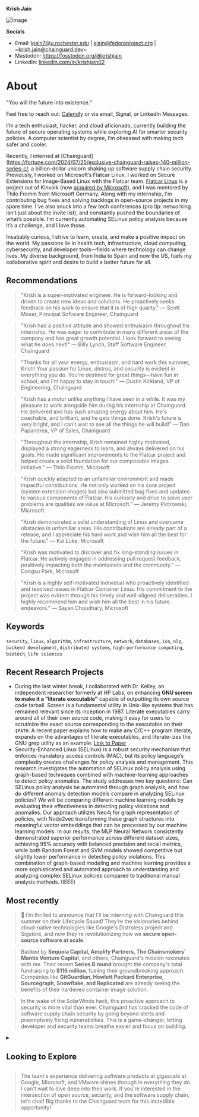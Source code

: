 **Krish Jain**

![image](https://github.com/krishjainx/krishjainx/assets/75043245/bfaf88d4-80d9-4a5f-b365-a4f52cec5729)

**Socials**

- Email: kjain7@u.rochester.edu | kjain@fedoraproject.org | ~krish.jain@chainguard.dev~
- Mastodon: https://fosstodon.org/@krishjain
- LinkedIn: [linkedin.com/in/krishjain02](https://www.linkedin.com/in/krishjain02/)

# About

"You will the future into existence."

Feel free to reach out: [Calendly](https://calendly.com/krishjain) or via email, Signal, or LinkedIn Messages.

I’m a tech enthusiast, hacker, and cloud aficionado, currently building the future of secure operating systems while exploring AI for smarter security policies. A computer scientist by degree, I’m obsessed with making tech safer and cooler.

Recently, I interned at [Chainguard](https://fortune.com/2024/07/25/exclusive-chainguard-raises-140-million-series-c/, a billion-dollar unicorn shaking up software supply chain security. Previously, I worked on Microsoft’s Flatcar Linux. I worked on Secure Extensions for Image-Based Linux with the Flatcar team. [Flatcar Linux](https://www.flatcar.org/) is a project out of Kinvolk (now [acquired by Microsoft](https://azure.microsoft.com/en-us/blog/microsoft-acquires-kinvolk-to-accelerate-containeroptimized-innovation/)), and I was mentored by Thilo Fromm from Microsoft Germany. Along with my internship, I'm contributing bug fixes and solving backlogs in open-source projects in my spare time. I've also snuck into a few tech conferences (pro tip: networking isn’t just about the invite list), and constantly pushed the boundaries of what’s possible. I’m currently automating SELinux policy analysis because it’s a challenge, and I love those.

Insatiably curious, I strive to learn, create, and make a positive impact on the world. My passions lie in health tech, infrastructure, cloud computing, cybersecurity, and developer tools—fields where technology can change lives. My diverse background, from India to Spain and now the US, fuels my collaborative spirit and desire to build a better future for all.

## Recommendations

> "Krish is a super-motivated engineer. He is forward-looking and driven to create new ideas and solutions. He proactively seeks feedback on his work to ensure that it is of high quality." — Scott Moser, Principal Software Engineer, Chainguard

> "Krish had a positive attitude and showed enthusiasm throughout his internship. He was eager to contribute in many different areas of the company and has great growth potential. I look forward to seeing what he does next!" — Billy Lynch, Staff Software Engineer, Chainguard

> "Thanks for all your energy, enthusiasm, and hard work this summer, Krish! Your passion for Linux, distros, and security is evident in everything you do. You're destined for great things—have fun in school, and I'm happy to stay in touch!" — Dustin Kirkland, VP of Engineering, Chainguard

> "Krish has a motor unlike anything I have seen in a while. It was my pleasure to work alongside him during his internship at Chainguard. He delivered and has such amazing energy about him. He's coachable, and brilliant, and he gets things done. Krish's future is very bright, and I can't wait to see all the things he will build!" — Dan Papandrea, VP of Sales, Chainguard

> "Throughout the internship, Krish remained highly motivated, displayed a strong eagerness to learn, and always delivered on his goals. He made significant improvements to the Flatcar project and helped create a solid foundation for our composable images initiative." — Thilo Fromm, Microsoft

> "Krish quickly adapted to an unfamiliar environment and made impactful contributions. He not only worked on his core project (system extension images) but also submitted bug fixes and updates to various components of Flatcar. His curiosity and drive to solve user problems are qualities we value at Microsoft." — Jeremy Piotrowski, Microsoft

> "Krish demonstrated a solid understanding of Linux and overcame obstacles in unfamiliar areas. His contributions are already part of a release, and I appreciate his hard work and wish him all the best for the future." — Kai Lüke, Microsoft

> "Krish was motivated to discover and fix long-standing issues in Flatcar. He actively engaged in addressing pull request feedback, positively impacting both the maintainers and the community." — Dongsu Park, Microsoft

> "Krish is a highly self-motivated individual who proactively identified and resolved issues in Flatcar Container Linux. His commitment to the project was evident through his timely and well-aligned deliverables. I highly recommend him and wish him all the best in his future endeavors." — Sayan Choudhary, Microsoft  

## Keywords

`security`, `linux`, `algorithm`, `infrastructure`, `network`, `databases`, `ios`, `nlp`, `backend development`, `distributed systems`, `high-performance computing`, `biotech`, `life sciences`

## Recent Research Projects

- During the last winter break, I collaborated with Dr. Kelley, an independent researcher formerly at HP Labs, on enhancing **GNU screen to make it a "literate executable"** capable of outputting its own source code tarball. Screen is a fundamental utility in Unix-like systems that has remained relevant since its inception in 1987. Literate executables carry around all of their own source code, making it easy for users to scrutinize the exact source corresponding to the executable on their `$PATH`. A recent paper explains how to make any C/C++ program literate, expands on the advantages of literate executables, and literate-izes the GNU grep utility as an example: [Link to Paper](https://dl.acm.org/doi/10.1145/3570938)
- Security-Enhanced Linux (SELinux) is a robust security mechanism that enforces mandatory access controls (MAC), but its policy language’s complexity creates challenges for policy analysis and management. This research investigates the automation of SELinux policy analysis using graph-based techniques combined with machine-learning approaches to detect policy anomalies. The study addresses two key questions: Can SELinux policy analysis be automated through graph analysis, and how do different anomaly detection models compare in analyzing SELinux policies? We will be comparing different machine learning models by evaluating their effectiveness in detecting policy violations and anomalies. Our approach utilizes Neo4j for graph representation of policies, with Node2vec transforming these graph structures into meaningful vector embeddings that can be processed by our machine learning models. In our results, the MLP Neural Network consistently demonstrated superior performance across different dataset sizes, achieving 95% accuracy with balanced precision and recall metrics, while both Random Forest and SVM models showed competitive but slightly lower performance in detecting policy violations. This combination of graph-based modeling and machine learning provides a more sophisticated and automated approach to understanding and analyzing complex SELinux policies compared to traditional manual analysis methods. (IEEE)

## Most recently

> 🎉 I’m thrilled to announce that I'll be interning with Chainguard this summer on their Lifecycle Squad! They’re the visionaries behind cloud-native technologies like Google's Distroless project and Sigstore, and now they're revolutionizing how we **secure open-source software at scale**.

> Backed by **Sequoia Capital, Amplify Partners, The Chainsmokers' Mantis Venture Capital**, and others, Chainguard's mission resonates with me. Their recent **Series B round** brought the company's total fundraising to **$116 million**, fueling their groundbreaking approach. Companies like **GitGuardian, Hewlett Packard Enterprise, Sourcegraph, Snowflake, and Replicated** are already seeing the benefits of their hardened container image solution.

> In the wake of the SolarWinds hack, this proactive approach to security is more vital than ever. Chainguard has cracked the code of software supply chain security by going beyond alerts and preemptively fixing vulnerabilities. This is a game-changer, letting developer and security teams breathe easier and focus on building.


<details>
  <summary><h2><strong>Looking to Explore</strong></h2></summary>

  - Software supply chain security
  - Autonomous systems
  - Real-Time Operating Systems (RTOS)
  - Immutable and secure container host Operating Systems (OSs)
  - Browser development, particularly Chromium
  - Kernel development
  - Linux Userspace (systemd 👀)
  - Network programming
  - Distributed systems
  - Compilers
  - eBPF

</details>

> The team's experience delivering software products at gigascale at Google, Microsoft, and VMware shines through in everything they do. I can't wait to dive deep into their work. If you're interested in the intersection of open source, security, and the software supply chain, let’s chat! Big thanks to the Chainguard team for this incredible opportunity!



